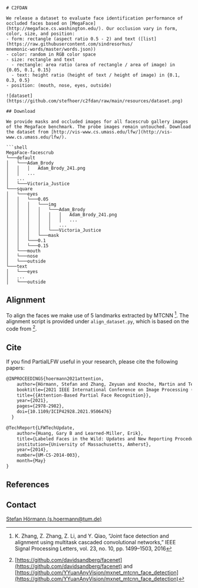 ```
# C2FDAN

We release a dataset to evaluate face identification performance of occluded faces based on [MegaFace](http://megaface.cs.washington.edu/). Our occlusion vary in form, color, size, and position:
- form: rectangle (aspect ratio 0.5 - 2) and text ([list](https://raw.githubusercontent.com/sindresorhus/
mnemonic-words/master/words.json))
- color: random in RGB color space
- size: rectangle and text
  - rectangle: area ratio (area of rectangle / area of image) in {0.05, 0.1, 0.15} 
  - text: height ratio (height of text / height of image) in {0.1, 0.3, 0.5} 
- position: (mouth, nose, eyes, outside)

![dataset](https://github.com/stefhoer/c2fdan/raw/main/resources/dataset.png)

## Download

We provide masks and occluded images for all facescrub gallery images of the Megaface benchmark. The probe images remain untouched. Download the dataset from [http://vis-www.cs.umass.edu/lfw/](http://vis-www.cs.umass.edu/lfw/).

```shell
MegaFace-facescrub
└───default
│   └───Adam_Brody
│   │   │   Adam_Brody_241.png
│   │   ...
│   ...
│   └───Victoria_Justice
└───square
│   └───eyes
│   │   └───0.05
│   │   │   └───img
│   │   │   │   └───Adam_Brody
│   │   │   │   │   │   Adam_Brody_241.png
│   │   │   │   │   │   ...
│   │   │   │   │   ...
│   │   │   │   └───Victoria_Justice
│   │   │   └───mask
│   │   └───0.1
│   │   └───0.15
│   └───mouth
│   └───nose
│   └───outside
└───text
│   └───eyes
│   ...
│   └───outside
```

## Alignment

To align the faces we make use of 5 landmarks extracted by MTCNN [^1].  The alignment script is provided under  `align_dataset.py`, which is based on the code from  [^2].


## Cite

If you find PartialLFW useful in your research, please cite the following papers:

~~~tex
@INPROCEEDINGS{hoermann2021attention,
    author={Hörmann, Stefan and Zhang, Zeyuan and Knoche, Martin and Teepe, Torben and Rigoll, Gerhard},
    booktitle={2021 IEEE International Conference on Image Processing (ICIP)}, 
    title={{Attention-Based Partial Face Recognition}}, 
    year={2021},
    pages={2978-2982},
    doi={10.1109/ICIP42928.2021.9506476}
  }

@TechReport{LFWTechUpdate,
    author={Huang, Gary B and Learned-Miller, Erik},
    title={Labeled Faces in the Wild: Updates and New Reporting Procedures},
    institution={University of Massachusetts, Amherst},
    year={2014},
    number={UM-CS-2014-003},
    month={May}
}
~~~

## References

[^1]: K. Zhang, Z. Zhang, Z. Li, and Y. Qiao, “Joint face detection and alignment using multitask cascaded convolutional networks,” IEEE Signal Processing Letters, vol. 23, no. 10, pp. 1499–1503, 2016

[^2]: [https://github.com/davidsandberg/facenet](https://github.com/davidsandberg/facenet) and [https://github.com/YYuanAnyVision/mxnet_mtcnn_face_detection](https://github.com/YYuanAnyVision/mxnet_mtcnn_face_detection)



## Contact

[Stefan Hörmann (s.hoermann@tum.de)](mailto:s.hoermann@tum.de)